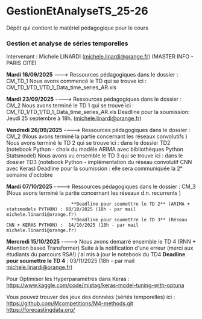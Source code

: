 # GestionEtAnalyseTS_25-26
Dépôt qui contient le matériel pédagogique pour le cours 
### Gestion et analyse de séries temporelles 
Intervenant : Michele LINARDI (michele.linardi@orange.fr)
(MASTER INFO - PARIS CITE) 


**Mardi 16/09/2025** ---> Ressources pédagogiques dans le dossier : CM_TD_1 
                      Nous avons commencé le TD qui se trouve ici : CM_TD_1/TD_1/TD_1_Data_time_series_AR.xls

**Mardi 23/09/2025** ---->  Ressources pédagogiques dans le dossier : CM_2 
                      Nous avons terminé le TD 1 qui se trouve ici : CM_TD_1/TD_1/TD_1_Data_time_series_AR.xls
                      Deadline pour la soumission: Jeudi 25 septembre à 18h. (michele.linardi@orange.fr)
                    
**Vendredi 26/09/2025** ---->  Ressources pédagogiques dans le dossier : CM_2 (Nous avons terminé la partie concernant les réseaux convolutifs )
                      Nous avons terminé le TD 2 qui se trouve ici : dans le dossier TD2 (notebook Python - choix du modèle ARIMA avec bibliothèques Python Statsmodel) 
                       Nous avons vu ensemble le TD 3 qui se trouve ici : dans le dossier TD3 (notebook Python - implémentation du réseau convolutif CNN avec Keras) 
                      Deadline pour la soumission : elle sera communiquée la 2ᵉ semaine d'octobre

**Mardi 07/10/2025** ---->  Ressources pédagogiques dans le dossier : CM_3 (Nous avons terminé la partie concernant les réseaux d.n. recurrents )

                            **Deadline pour soumettre le TD 2** (ARIMA + statsmodels PYTHON) : 08/10/2025 (18h - par mail michele.linardi@orange.fr) 
                            **Deadline pour soumettre le TD 3** (Réseau CNN + KERAS PYTHON) :  14/10/2025 (18h - par mail michele.linardi@orange.fr)

**Mercredi 15/10/2025** ---->  Nous avons demarré ensemble le TD 4 (RNN + Attention based Transformer)
                              Suite à la notification d'une erreur (merci aux étudiants du parcours RSA!) j'ai mis à jour le notebook du TD4 
                           **Deadline pour soumettre le TD 4**  :  03/11/2025 (18h - par mail michele.linardi@orange.fr)
                           
Pour Optimiser les Hyperparamètres dans Keras : https://www.kaggle.com/code/mistag/keras-model-tuning-with-optuna

Vous pouvez trouver des jeux des données (sériés temporelles) ici :\
https://github.com/Mcompetitions/M4-methods.git \
https://forecastingdata.org/ 
       



